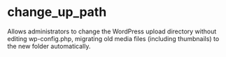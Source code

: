 # change_up_path
Allows administrators to change the WordPress upload directory without editing wp-config.php, migrating old media files (including thumbnails) to the new folder automatically.
